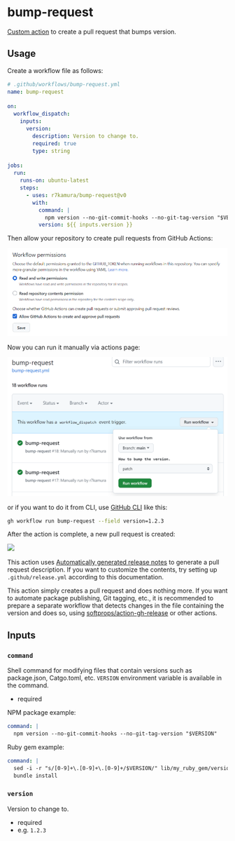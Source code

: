 # bump-request

[Custom action](https://docs.github.com/en//actions/creating-actions/about-custom-actions) to create a pull request that bumps version.

## Usage

Create a workflow file as follows:

```yaml
# .github/workflows/bump-request.yml
name: bump-request

on:
  workflow_dispatch:
    inputs:
      version:
        description: Version to change to.
        required: true
        type: string

jobs:
  run:
    runs-on: ubuntu-latest
    steps:
      - uses: r7kamura/bump-request@v0
        with:
          command: |
            npm version --no-git-commit-hooks --no-git-tag-version "$VERSION"
          version: ${{ inputs.version }}
```

Then allow your repository to create pull requests from GitHub Actions:

![](images/workflow-permissions.png)

Now you can run it manually via actions page:

![](images/workflow.png)

or if you want to do it from CLI, use [GitHub CLI](https://cli.github.com/) like this:

```bash
gh workflow run bump-request --field version=1.2.3
```

After the action is complete, a new pull request is created:

![](images/pull-request.png)

This action uses [Automatically generated release notes](https://docs.github.com/en//repositories/releasing-projects-on-github/automatically-generated-release-notes) to generate a pull request description.
If you want to customize the contents, try setting up `.github/release.yml` according to this documentation.

This action simply creates a pull request and does nothing more. If you want to automate package publishing, Git tagging, etc., it is recommended to prepare a separate workflow that detects changes in the file containing the version and does so, using [softprops/action-gh-release](https://github.com/softprops/action-gh-release) or other actions.

## Inputs

### `command`

Shell command for modifying files that contain versions such as package.json, Catgo.toml, etc. `VERSION` environment variable is available in the command.

- required

NPM package example:

```yaml
command: |
  npm version --no-git-commit-hooks --no-git-tag-version "$VERSION"
```

Ruby gem example:

```yaml
command: |
  sed -i -r "s/[0-9]+\.[0-9]+\.[0-9]+/$VERSION/" lib/my_ruby_gem/version.rb
  bundle install
```

### `version`

Version to change to.

- required
- e.g. `1.2.3`
